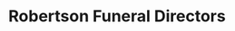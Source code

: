 ---
title: "Robertson Funeral Directors"
url: /clarendon/robertson-funeral-directors/
shop: funeral directors
---